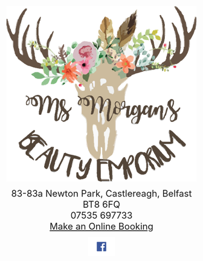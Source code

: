 
  
<p align="center"> 
   <img src="logo.png">
</p>

<p align="center">
 
  
  <font size="5">
     83-83a Newton Park, Castlereagh, Belfast BT8 6FQ <br>
     07535 697733 <br>
    <a href="https://msmorgansbeautyemporium.as.me">Make an Online Booking</a><br>
  </font>
</p>

  
  <p align="center">
    <a href="https://www.facebook.com/msmorgansbeautyemporium">
    <img src="fb.png" alt="FaceBook" height="50" width="70">
    </a>
   </p>
   
 
  
  

